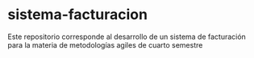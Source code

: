 # sistema-facturacion
Este repositorio corresponde al desarrollo de un sistema de facturación para la materia de metodologías agiles de cuarto semestre
